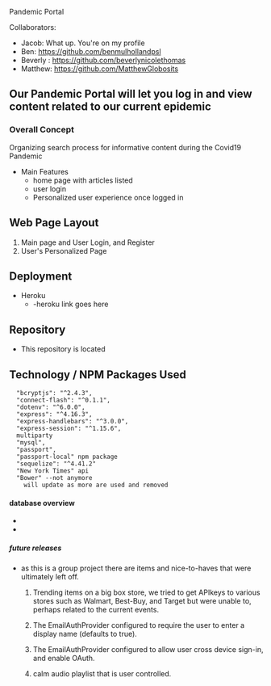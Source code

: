  Pandemic Portal

Collaborators:
  * Jacob: What up. You're on my profile
  * Ben: https://github.com/benmulhollandpsl
  * Beverly : https://github.com/beverlynicolethomas
  * Matthew: https://github.com/MatthewGlobosits


## Our Pandemic Portal will let you log in and view content related to our current epidemic 

### Overall Concept
Organizing search process for informative content during the Covid19 Pandemic   

* Main Features
   * home page with articles listed
   * user login
   * Personalized user experience once logged in

## Web Page Layout
1. Main page and User Login, and Register
2. User's Personalized Page

## Deployment
* Heroku
   * -heroku link goes here

## Repository
* This repository is located 

## Technology / NPM Packages Used
```
  "bcryptjs": "^2.4.3",
  "connect-flash": "^0.1.1",
  "dotenv": "^6.0.0",
  "express": "^4.16.3",
  "express-handlebars": "^3.0.0",
  "express-session": "^1.15.6",
  multiparty
  "mysql",
  "passport",
  "passport-local" npm package
  "sequelize": "^4.41.2"
  "New York Times" api
  "Bower" --not anymore
    will update as more are used and removed
```

#### database overview
*
*

##### future releases
* as this is a group project there are items and nice-to-haves that were ultimately left off.  
    1) Trending items on a big box store, we tried to get APIkeys to various stores such as Walmart, Best-Buy, and Target but were unable to, perhaps related to the current events.
    
    2) The EmailAuthProvider configured to require the user to enter a display name (defaults to true).

    3) The EmailAuthProvider configured to allow user cross device sign-in, and enable OAuth.

    4) calm audio playlist that is user controlled.


